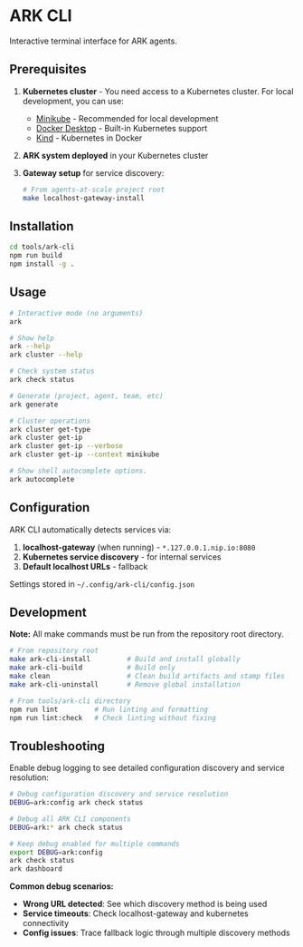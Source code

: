 # ARK CLI

Interactive terminal interface for ARK agents.

## Prerequisites

1. **Kubernetes cluster** - You need access to a Kubernetes cluster. For local development, you can use:
   - [Minikube](https://minikube.sigs.k8s.io/docs/start) - Recommended for local development
   - [Docker Desktop](https://docs.docker.com/desktop/kubernetes/) - Built-in Kubernetes support
   - [Kind](https://kind.sigs.k8s.io/docs/user/quick-start/) - Kubernetes in Docker

2. **ARK system deployed** in your Kubernetes cluster
3. **Gateway setup** for service discovery:
   ```bash
   # From agents-at-scale project root
   make localhost-gateway-install
   ```

## Installation

```bash
cd tools/ark-cli
npm run build
npm install -g .
```

## Usage

```bash
# Interactive mode (no arguments)
ark

# Show help
ark --help
ark cluster --help

# Check system status
ark check status

# Generate (project, agent, team, etc)
ark generate

# Cluster operations
ark cluster get-type
ark cluster get-ip
ark cluster get-ip --verbose
ark cluster get-ip --context minikube

# Show shell autocomplete options.
ark autocomplete
```

## Configuration

ARK CLI automatically detects services via:

1. **localhost-gateway** (when running) - `*.127.0.0.1.nip.io:8080`
2. **Kubernetes service discovery** - for internal services
3. **Default localhost URLs** - fallback

Settings stored in `~/.config/ark-cli/config.json`

## Development

**Note:** All make commands must be run from the repository root directory.

```bash
# From repository root
make ark-cli-install         # Build and install globally
make ark-cli-build           # Build only
make clean                   # Clean build artifacts and stamp files
make ark-cli-uninstall       # Remove global installation

# From tools/ark-cli directory
npm run lint         # Run linting and formatting
npm run lint:check   # Check linting without fixing
```

## Troubleshooting

Enable debug logging to see detailed configuration discovery and service resolution:

```bash
# Debug configuration discovery and service resolution
DEBUG=ark:config ark check status

# Debug all ARK CLI components
DEBUG=ark:* ark check status

# Keep debug enabled for multiple commands
export DEBUG=ark:config
ark check status
ark dashboard
```

**Common debug scenarios:**

- **Wrong URL detected**: See which discovery method is being used
- **Service timeouts**: Check localhost-gateway and kubernetes connectivity
- **Config issues**: Trace fallback logic through multiple discovery methods
